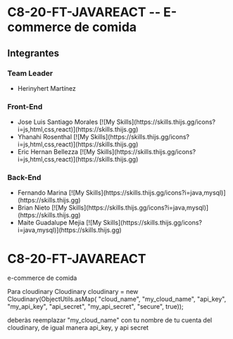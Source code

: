 <h1 aling="center">C8-20-FT-JAVAREACT -- E-commerce de comida</>

<h2>Integrantes</h2>

<h3>Team Leader</h3>
<ul>
  <li>Herinyhert Martínez</li>
</ul>

<h3>Front-End</h3>
<ul>
  <li>Jose Luis Santiago Morales [![My Skills](https://skills.thijs.gg/icons?i=js,html,css,react)](https://skills.thijs.gg)</li>
  <li>Yhanahi Rosenthal [![My Skills](https://skills.thijs.gg/icons?i=js,html,css,react)](https://skills.thijs.gg)</li>
  <li>Eric Hernan Bellezza [![My Skills](https://skills.thijs.gg/icons?i=js,html,css,react)](https://skills.thijs.gg)</li>
</ul>

<h3>Back-End</h3>
<ul>
  <li>Fernando Marina [![My Skills](https://skills.thijs.gg/icons?i=java,mysql)](https://skills.thijs.gg)</li>
  <li>Brian Nieto [![My Skills](https://skills.thijs.gg/icons?i=java,mysql)](https://skills.thijs.gg)</li>
  <li>Maite Guadalupe Mejia [![My Skills](https://skills.thijs.gg/icons?i=java,mysql)](https://skills.thijs.gg)</li>
</ul>




# C8-20-FT-JAVAREACT
e-commerce de comida

Para cloudinary
Cloudinary cloudinary = new Cloudinary(ObjectUtils.asMap(
"cloud_name", "my_cloud_name",
"api_key", "my_api_key",
"api_secret", "my_api_secret",
"secure", true));

deberàs reemplazar "my_cloud_name" con tu nombre de tu cuenta del cloudinary, de igual manera api_key, y api secret 
